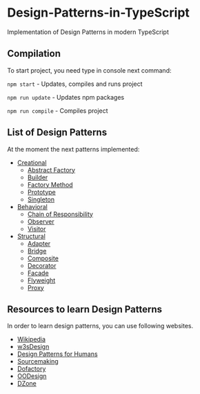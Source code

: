 # Design-Patterns-in-TypeScript
Implementation of Design Patterns in modern TypeScript

## Compilation
To start project, you need type in console next command: 

`npm start` - Updates, compiles and runs project

`npm run update` - Updates npm packages

`npm run compile` - Compiles project

## List of Design Patterns

At the moment the next patterns implemented:

* [Creational](https://en.wikipedia.org/wiki/Creational_pattern)
    * [Abstract Factory](https://en.wikipedia.org/wiki/Abstract_factory_pattern)
    * [Builder](https://en.wikipedia.org/wiki/Builder_pattern)
    * [Factory Method](https://en.wikipedia.org/wiki/Factory_method_pattern)
    * [Prototype](https://en.wikipedia.org/wiki/Prototype_pattern)
    * [Singleton](https://en.wikipedia.org/wiki/Singleton_pattern)
* [Behavioral](https://en.wikipedia.org/wiki/Behavioral_pattern)
    * [Chain of Responsibility](https://en.wikipedia.org/wiki/Chain-of-responsibility_pattern)
    * [Observer](https://en.wikipedia.org/wiki/Observer_pattern)
    * [Visitor](https://en.wikipedia.org/wiki/Visitor_pattern)
* [Structural](https://en.wikipedia.org/wiki/Structural_pattern)
    * [Adapter](https://en.wikipedia.org/wiki/Adapter_pattern)
    * [Bridge](https://en.wikipedia.org/wiki/Bridge_pattern)
    * [Composite](https://en.wikipedia.org/wiki/Composite_pattern)
    * [Decorator](https://en.wikipedia.org/wiki/Decorator_pattern)
    * [Facade](https://en.wikipedia.org/wiki/Facade_pattern)
    * [Flyweight](https://en.wikipedia.org/wiki/Flyweight_pattern)
    * [Proxy](https://en.wikipedia.org/wiki/Proxy_pattern)
    
## Resources to learn Design Patterns

In order to learn design patterns, you can use following websites.
* [Wikipedia](https://en.wikipedia.org/wiki/Design_Patterns)
* [w3sDesign](http://w3sdesign.com/index0100.php)
* [Design Patterns for Humans](https://github.com/kamranahmedse/design-patterns-for-humans)
* [Sourcemaking](https://sourcemaking.com/design_patterns)
* [Dofactory](http://www.dofactory.com/net/design-patterns)
* [OODesign](http://www.oodesign.com/)
* [DZone](https://dzone.com/refcardz/design-patterns)
